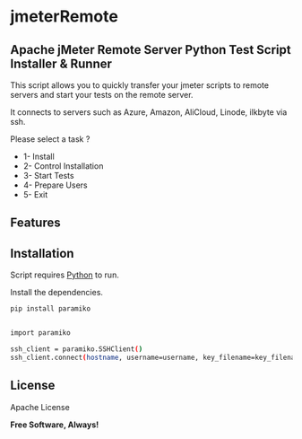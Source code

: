 # jmeterRemote
## Apache jMeter Remote Server Python Test Script Installer &amp; Runner

This script allows you to quickly transfer your jmeter scripts to remote servers and start your tests on the remote server.

It connects to servers such as Azure, Amazon, AliCloud, Linode, ilkbyte via ssh.

Please select a task ?
- 1- Install
- 2- Control Installation
- 3- Start Tests
- 4- Prepare Users
- 5- Exit

## Features


## Installation

Script requires [Python](https://www.python.org/) to run.

Install the dependencies.
```sh
pip install paramiko


import paramiko

ssh_client = paramiko.SSHClient()
ssh_client.connect(hostname, username=username, key_filename=key_filename, password=password)

```


## License

Apache License

**Free Software, Always!**
